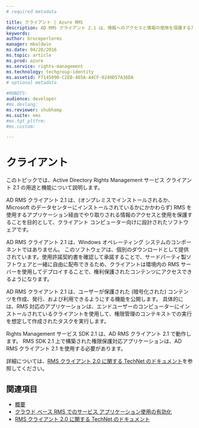```yaml
---
# required metadata

title: クライアント | Azure RMS
description: AD RMS クライアント 2.1 は、情報へのアクセスと情報の使用を保護するために設計されたクライアント コンピューター向けのソフトウェアです。
keywords:
author: bruceperlerms
manager: mbaldwin
ms.date: 04/28/2016
ms.topic: article
ms.prod: azure
ms.service: rights-management
ms.technology: techgroup-identity
ms.assetid: F7145090-C2EB-405A-A4CF-0240D57A36DA
# optional metadata

#ROBOTS:
audience: developer
#ms.devlang:
ms.reviewer: shubhamp
ms.suite: ems
#ms.tgt_pltfrm:
#ms.custom:

---
```


# クライアント

このトピックでは、Active Directory Rights Management サービス クライアント 2.1 の用途と機能について説明します。

AD RMS クライアント 2.1 は、(オンプレミスでインストールされるか、Microsoft のデータセンターにインストールされているかにかかわらず) RMS を使用するアプリケーション経由でやり取りされる情報のアクセスと使用を保護することを目的として、クライアント コンピューター向けに設計されたソフトウェアです。

AD RMS クライアント 2.1 は、Windows オペレーティング システムのコンポーネントではありません。 このソフトウェアは、個別のダウンロードとして提供されています。使用許諾契約書を確認して承諾することで、サードパーティ製ソフトウェアと一緒に自由に配布できるため、クライアントは環境内の RMS サーバーを使用してデプロイすることで、権利保護されたコンテンツにアクセスできるようになります。

AD RMS クライアント 2.1 は、ユーザーが保護された (暗号化された) コンテンツを作成、発行、および利用できるようにする機能を公開します。 具体的には、RMS 対応のアプリケーションは、エンドユーザーのコンピューターにインストールされているクライアントを使用して、権限管理のコンテキストでの実行を想定して作成されたタスクを実行します。

Rights Management サービス SDK 2.1 は、AD RMS クライアント 2.1 で動作します。 RMS SDK 2.1 上で構築された権限保護対応アプリケーションは、AD RMS クライアント 2.1 を使用する必要があります。

詳細については、[RMS クライアント 2.0 に関する TechNet のドキュメント](https://TechNet.Microsoft.Com/en-us/library/jj159267(WS.10).aspx)を参照してください。

## 関連項目

* [概要](ad-rms-overview.md)
* [クラウド ベース RMS でのサービス アプリケーション使用の有効化](how-to-use-file-api-with-aadrm-cloud.md)
* [RMS クライアント 2.0 に関する TechNet のドキュメント](https://TechNet.Microsoft.Com/en-us/library/jj159267(WS.10).aspx)
 

 





<!--HONumber=Apr16_HO4-->


